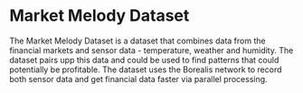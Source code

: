 # Market Melody Dataset
The Market Melody Dataset is a dataset that combines data from the financial markets and sensor data - temperature, weather and humidity. The dataset pairs upp this data and could be used to find patterns that could potentially be profitable. The dataset uses the Borealis network to record both sensor data and get financial data faster via parallel processing.
